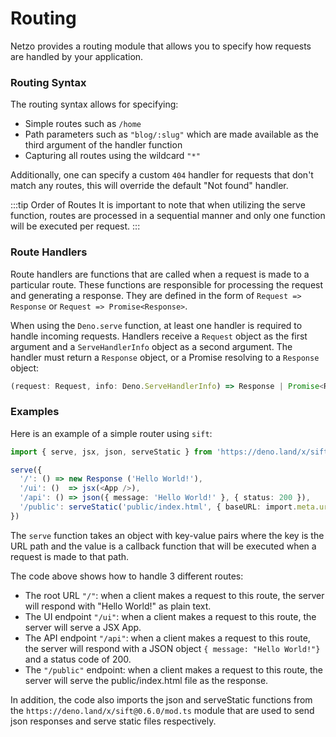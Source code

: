 # Routing

Netzo provides a routing module that allows you to specify how requests are handled by your application.

### Routing Syntax

The routing syntax allows for specifying:

- Simple routes such as `/home`
- Path parameters such as `"blog/:slug"` which are made available as the third argument of the handler function
- Capturing all routes using the wildcard `"*"`

Additionally, one can specify a custom `404` handler for requests that don't match any routes, this will override the default "Not found" handler.

:::tip Order of Routes
It is important to note that when utilizing the serve function, routes are processed in a sequential manner and only one function will be executed per request.
:::

### Route Handlers

Route handlers are functions that are called when a request is made to a particular route. These functions are responsible for processing the request and generating a response. They are defined in the form of `Request => Response` or `Request => Promise<Response>`.

When using the `Deno.serve` function, at least one handler is required to handle incoming requests. Handlers receive a `Request` object as the first argument and a `ServeHandlerInfo` object as a second argument. The handler must return a `Response` object, or a Promise resolving to a `Response` object:

```ts
(request: Request, info: Deno.ServeHandlerInfo) => Response | Promise<Response>
```

### Examples

Here is an example of a simple router using `sift`:

```ts
import { serve, jsx, json, serveStatic } from 'https://deno.land/x/sift@0.6.0/mod.ts'

serve({
  '/': () => new Response ('Hello World!'),
  '/ui': ()  => jsx(<App />),
  '/api': () => json({ message: 'Hello World!' }, { status: 200 }),
  '/public': serveStatic('public/index.html', { baseURL: import.meta.url }),
})
```

The `serve` function takes an object with key-value pairs where the key is the URL path and the value is a callback function that will be executed when a request is made to that path.

The code above shows how to handle 3 different routes:

- The root URL `"/"`: when a client makes a request to this route, the server will respond with "Hello World!" as plain text.
- The UI endpoint `"/ui"`: when a client makes a request to this route, the server will serve a JSX App.
- The API endpoint `"/api"`: when a client makes a request to this route, the server will respond with a JSON object `{ message: "Hello World!"}` and a status code of 200.
- The `"/public"` endpoint:  when a client makes a request to this route, the server will serve the public/index.html file as the response.

In addition, the code also imports the json and serveStatic functions from the `https://deno.land/x/sift@0.6.0/mod.ts` module that are used to send json responses and serve static files respectively.

